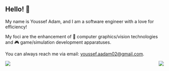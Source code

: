 ##  Hello! 👋
My name is Youssef Adam, and I am a software engineer with a love for efficiency!

My foci are the enhancement of 🎥 computer graphics/vision technologies and 🎮 game/simulation development apparatuses.

You can always reach me via email: <a href="mailto:youssef.aadam02@gmail.com">youssef.aadam02@gmail.com</a>.

<a href="https://github.com/atxm">
  <img align="left" src="https://github-readme-stats.vercel.app/api?username=atxm&show_icons=true&theme=transparent&hide_title=true&show=\`reviews,discussions_answered,prs_merged\`&hide_border=true&text_color=ffffff&icon_color=ff8c00&ring_color=ff8c00&card_width=400" />
</a>
<a href="https://github.com/atxm">
  <img align="right" src="https://github-readme-stats.vercel.app/api/top-langs/?username=atxm&layout=donut&theme=transparent&hide_title=true&hide_border=true&text_color=ffffff" />
</a>
